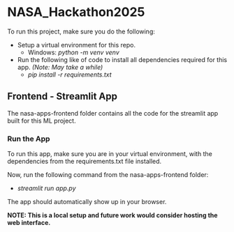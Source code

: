 # NASA_Hackathon2025

To run this project, make sure you do the following:
- Setup a virtual environment for this repo.
    - Windows: _python -m venv venv_
- Run the following like of code to install all dependencies required for this app. _(Note: May take a while)_
    - _pip install -r requirements.txt_

## Frontend - Streamlit App
The nasa-apps-frontend folder contains all the code for the streamlit app built for this ML project.

### Run the App

To run this app, make sure you are in your virtual environment, with the dependencies from the requirements.txt file installed.

Now, run the following command from the nasa-apps-frontend folder:
- _streamlit run app.py_

The app should automatically show up in your browser. 

**NOTE: This is a local setup and future work would consider hosting the web interface.**